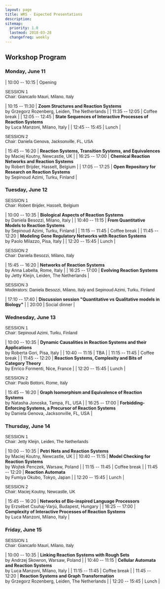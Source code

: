 ```yaml
---
layout: page
title: WRS - Expected Presentations
description:
sitemap:
  priority: 1.0
  lastmod: 2018-03-28
  changefreq: weekly
---
```


## Workshop Program

### Monday, June 11

| 10:00 -- 10:15 | Opening
 
<div style="font-family:Source Sans Pro,Helvetica,sans-serif">SESSION 1</div>
<div style="font-family:Helvetica,sans-serif">Chair: Giancarlo Mauri, Milano, Italy</div>

| 10:15 -- 11:30 | __Zoom Structures and Reaction Systems__<br> by Grzegorz Rozenberg, Leiden, The Netherlands         |
| 11:35 -- 12:05 | Coffee break                                                                                        |
| 12:05 -- 12:45 | __State Sequences of Interactive Processes of Reaction Systems__<br> by Luca Manzoni, Milano, Italy |
| 12:45 -- 15:45 | Lunch                                                                                               |

<div style="font-family:Source Sans Pro,Helvetica,sans-serif">SESSION 2</div>
<div style="font-family:Helvetica,sans-serif">Chair: Daniela Genova, Jacksonville, FL, USA</div>

| 15:45 -- 16:20 | __Reaction Systems, Transition Systems, and Equivalences__<br> by Maciej Koutny, Newcastle, UK      |
| 16:25 -- 17:00 | __Chemical Reaction Networks and Reaction Systems__<br> by Robert Brijder, Hasselt, Belgium         |
| 17:05 -- 17:25 | __Open Repository for Research on Reaction Systems__<br> by Sepinoud Azimi, Turku, Finland          |

### Tuesday, June 12

<div style="font-family:Source Sans Pro,Helvetica,sans-serif">SESSION 1</div>
<div style="font-family:Helvetica,sans-serif">Chair: Robert Brijder, Hasselt, Belgium</div>

| 10:00 -- 10:35 | __Biological Aspects of Reaction Systems__<br> by Daniela Besozzi, Milano, Italy                                                                         |
| 10:40 -- 11:15 | __From Quantitative Models to Reaction Systems__<br> by Sepinoud Azimi, Turku, Finland                                                                   |
| 11:15 -- 11:45 | Coffee break                                                                                                                                             |
| 11:45 -- 12:20 | __Modeling Gene Regulatory Networks with Reaction Systems__<br> by Paolo Milazzo, Pisa, Italy                                                            |
| 12:20 -- 15:45 | Lunch                                                                                                                                                    |

<div style="font-family:Source Sans Pro,Helvetica,sans-serif">SESSION 2</div>
<div style="font-family:Helvetica,sans-serif">Chair: Daniela Besozzi, Milano, Italy</div>

| 15:45 -- 16:20 | __Networks of Reaction Systems__<br> by Anna Labella, Rome, Italy                                                                                        |
| 16:25 -- 17:00 | __Evolving Reaction Systems__<br> by Jetty Kleijn, Leiden, The Netherlands                                                                               |

<div style="font-family:Source Sans Pro,Helvetica,sans-serif">SESSION 3</div>
<div style="font-family:Helvetica,sans-serif">Moderators: Daniela Besozzi, Milano, Italy and Sepinoud Azimi, Turku, Finland</div>

| 17:10 -- 17:40 | __Discussion session "Quantitative vs Qualitative models in Biology"__ |
| 20:00          | Social dinner                                                          |

### Wednesday, June 13

<div style="font-family:Source Sans Pro,Helvetica,sans-serif">SESSION 1</div>
<div style="font-family:Helvetica,sans-serif">Chair: Sepinoud Azimi, Turku, Finland</div>

| 10:00 -- 10:35 | __Dynamic Causalities in Reaction Systems and their Applications__<br> by Roberta Gori, Pisa, Italy            |
| 10:40 -- 11:15 | TBA                                                                                                            |
| 11:15 -- 11:45 | Coffee break                                                                                                   |
| 11:45 -- 12:20 | __Reaction Systems, Complexity and Bits of Category Theory__<br> by Enrico Formenti, Nice, France              |
| 12:20 -- 15:45 | Lunch                                                                                                          |

<div style="font-family:Source Sans Pro,Helvetica,sans-serif">SESSION 2</div>
<div style="font-family:Helvetica,sans-serif">Chair:  Paolo  Bottoni, Rome, Italy</div>

| 15:45 -- 16:20 | __Graph Isomorphism and Equivalence of Reaction Systems__<br> by Natasha Jonoska, Tampa, FL, USA               |
| 16:25 -- 17:00 | __Forbidding-Enforcing Systems, a Precursor of Reaction Systems__<br> by Daniela Genova, Jacksonville, FL, USA |

### Thursday, June 14

<div style="font-family:Source Sans Pro,Helvetica,sans-serif">SESSION 1</div>
<div style="font-family:Helvetica,sans-serif">Chair: Jetty Kleijn, Leiden, The Netherlands</div>

| 10:00 -- 10:35 | __Petri Nets and Reaction Systems__<br> by Maciej Koutny, Newcastle, UK                          |
| 10:40 -- 11:15 | __Model Checking for Reaction Systems__<br> by Wojtek Penczek, Warsaw, Poland                    |
| 11:15 -- 11:45 | Coffee break                                                                                     |
| 11:45 -- 12:20 | __Reaction Automata__<br> by Fumiya Okubo, Tokyo, Japan                                          |
| 12:20 -- 15:45 | Lunch                                                                                            |

<div style="font-family:Source Sans Pro,Helvetica,sans-serif">SESSION 2</div>
<div style="font-family:Helvetica,sans-serif">Chair:  Maciej Koutny, Newcastle, UK</div>

| 15:45 -- 16:20 | __Networks of Bio-inspired Language Processors__<br> by Erzsébet Csuhaj-Varjú, Budapest, Hungary |
| 16:25 -- 17:00 | __Complexity of Interactive Processes of Reaction Systems__ <br> by Luca Manzoni, Milano, Italy  |

### Friday, June 15

<div style="font-family:Source Sans Pro,Helvetica,sans-serif">SESSION 1</div>
<div style="font-family:Helvetica,sans-serif">Chair:  Giancarlo Mauri, Milano, Italy</div>

| 10:00 -- 10:35 | __Linking Reaction Systems with Rough Sets__<br> by Andrzej Skowron, Warsaw, Poland              |
| 10:40 -- 11:15 | __Cellular Automata and Reaction Systems__<br> by Luca Manzoni, Milano, Italy                    |
| 11:15 -- 11:45 | Coffee break                                                                                     |
| 11:45 -- 12:20 | __Reaction Systems and Graph Transformation__<br> by Grzegorz Rozenberg, Leiden, The Netherlands |
| 12:20 -- 15:45 | Lunch                                                                                            |
